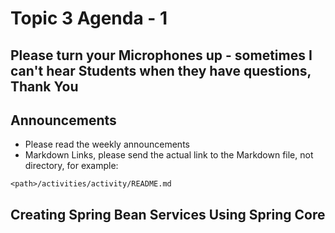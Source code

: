 # Topic 3 Agenda - 1

## Please turn your Microphones up - sometimes I can't hear Students when they have questions, Thank You

## Announcements

- Please read the weekly announcements
- Markdown Links, please send the actual link to the Markdown file, not directory, for example:  

```
<path>/activities/activity/README.md
```

## Creating Spring Bean Services Using Spring Core
